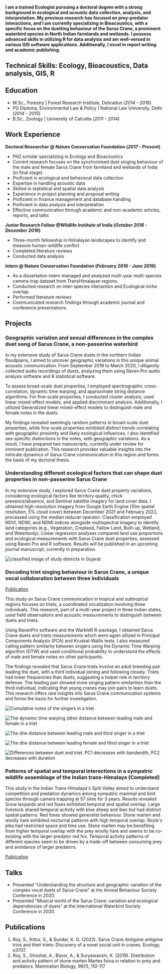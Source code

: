 #### I am a trained Ecologist pursuing a doctoral degree with a strong background in ecological and acoustic data collection, analysis, and interpretation. My previous research has focused on prey-predator interactions, and I am currently specializing in Bioacoustics, with a specific focus on the duetting behaviour of the Sarus Crane, a prominent waterbird species in North Indian farmlands and wetlands. I possess advanced skills in utilizing R for data analysis and am well-versed in various GIS software applications. Additionally, I excel in report writing and academic publishing.

## Technical Skills: Ecology, Bioacoustics, Data analysis, GIS, R

## Education
- M.Sc., Forestry	| Forest Research Institute, Dehradun (_2014 - 2016_)	 			        		
- PG Diploma, Environmental Law & Policy	| National Law University, Delhi (_2014 - 2015_)	 		
- B.Sc., Zoology | University of Calcutta (_2011 - 2014_)

## Work Experience
**Doctoral Researcher @ Nature Conservation Foundation (_2017 - Present_)**
- PhD scholar specializing in Ecology and Bioacoustics
- Current research focuses on the synchronised duet singing behaviour of the male and female Sarus Crane from farmland and wetlands of India (in final stage).  
- Proficient in ecological and behavioral data collection
- Expertise in handling acoustic data
- Skilled in statistical and spatial data analysis
- Experience in project planning and proposal writing
- Proficient in finance management and database handling
- Proficient in data analysis and interpretation
- Effective communication through academic and non-academic articles, reports, and talks

**Junior Research Fellow @Wildlife Institute of India (_October 2016 - December 2016_)**
- Three-month fellowship in Himalayan landscapes to identify and measure human-wildlife conflict
- Completed literature reviews
- Conducted data analysis

**Intern @ Nature Conservation Foundation (_February 2016 - June 2016_)**
- As a dissertation intern managed and analyzed multi-year multi-species camera-trap dataset from TransHimalayan regions.
- Conducted research on inter-species interaction and Ecological niche overlap.
- Performed literature reviews
- Communicated research findings through academic journal and conference presentations.
  
## Projects
### Geographic variation and sexual differences in the complex duet song of Sarus Crane, a non-passerine waterbird

In my extensive study of Sarus Crane duets in the northern Indian floodplains, I aimed to uncover geographic variations in this unique animal acoustic communication. From September 2019 to March 2020, I diligently collected audio recordings of duets, analyzing them using Raven Pro audio analysis software and R statistical software.

To assess broad-scale duet properties, I employed spectrographic cross-correlation, dynamic time warping, and approximate string distance algorithms. For fine-scale properties, I conducted cluster analysis, used linear mixed-effect models, and applied discriminant analysis. Additionally, I utilized Generalized linear mixed-effect models to distinguish male and female notes in the duets.

My findings revealed seemingly random patterns in broad-scale duet properties, while fine-scale properties exhibited distinct trends correlating with geographic proximity and likely ecological influences. I also identified sex-specific distinctions in the notes, with geographic variations. As a result, I have prepared two manuscripts, currently under review for imminent publication. This research provides valuable insights into the intricate dynamics of Sarus Crane communication in this region and forms the basis of my doctoral thesis. 


### Understanding different ecological factors that can shape duet properties in non-passerine Sarus Crane

In my extensive study, I explored Sarus Crane duet property variations, considering ecological factors like territory quality, chick presence/absence, and Sentinel satellite imagery for land cover data. I obtained high-resolution imagery from Google Earth Engine (10m spatial resolution, 5% cloud cover) between December 2021 and February 2022, processed using the median reducer operator. Classification employed NDVI, NDWI, and NDMI indices alongside multispectral imagery to identify land categories (e.g., Vegetation, Cropland, Fallow Land, Built-up, Wetland, and Waterbody). Linear regression analyses compared land use proportions and ecological measurements with Sarus Crane duet properties, assessed using Raven Pro and R software. Results will be published in an upcoming journal manuscript, currently in preparation.

![classified image of study districts in Gujarat](./assets/gujarat_classification_buffered_lowsize.jpg)

### Decoding triet singing behaviour in Sarus Crane, a unique vocal collaboration between three individuals
[Publication](https://esajournals.onlinelibrary.wiley.com/doi/abs/10.1002/ecy.3707)

This study on Sarus Crane communication in tropical and subtropical regions focuses on triets, a coordinated vocalization involving three individuals. This research, part of a multi-year project in three Indian states, used field observations and acoustic measurements to distinguish between duets and triets.

Using RavenPro software and the WarbleR R-package, I obtained Sarus Crane duets and triets measurements which were again utlized in Principal Components Analysis (PCA) and Kruskal-Wallis tests. I also measured calling pattern similarity between singers using the Dynamic Time Warping algorithm (DTW) and used conditional probability to understand the effects of male and female notes on other participants.

The findings revealed that Sarus Crane triets involve an adult breeding pair leading the duet, with a third individual joining and following closely. Triets had lower frequencies than duets, suggesting a helper role in territory defense. The leading pair showed more singing pattern similarities than the third individual, indicating that young cranes may join pairs to learn duets. This research offers rare insights into Sarus Crane communication systems and forms the basis for further investigation.

![Cumulative notes of the singers in a triet](./assets/trietcumcall.jpg)

![The dynamic time warping (dtw) distance between leading male and female in a triet](./assets/dtwtwowayMF.jpg)

![The dtw  distance between leading male and third singer in a triet](./assets/dtwtwowayME.jpg)

![The dtw distance between leading female and third singer in a triet](./assets/dtwtwowayFE.jpg)

![Differences between duet and triet. PC1 decreases with bandwidth, PC2 decreases with duration](./assets/pcatrio1-2.tif)

### Patterns of spatial and temporal interactions in a sympatric wildlife assemblage of the Indian trans-Himalaya (Completed)

This study in the Indian Trans-Himalaya's Spiti Valley aimed to understand competition and predation dynamics among sympatric mammal and bird species through camera trapping at 57 sites for 3 years. Results revealed Snow leopards and red foxes exhibited temporal and spatial overlap. Large livestock shared temporal activity with blue sheep and ibex but had distinct spatial patterns. Red foxes showed generalist behaviour. Stone marten and woolly hare exhibited nocturnal patterns with high temporal overlap. Royle's pika had restricted space and time use. Stone marten may be benefiting from higher temporal overlap with the prey woolly hare and seems to be co-existing with the larger predator red fox. Temporal activity patterns of different species seem to be driven by a trade-off between consuming prey and avoidance of larger predators.

[Publication](https://link.springer.com/article/10.1016/j.mambio.2018.09.013)

## Talks
- Presented "Understanding the structure and geographic variation of the complex vocal duets of Sarus Crane" at the     Animal Behaviour Society Conference in 2020.
- Presented "Musical world of the Sarus Crane: variation and ecological dependencies of duets" at the International     Waterbird Society Conference in 2020.

## Publications
1. Roy, S., Kittur, S., & Sundar, K. G. (2022). Sarus Crane Antigone antigone trios and
their triets: Discovery of a novel social unit in cranes. Ecology, e3707.
2. Roy, S., Ghoshal, A., Bijoor, A., & Suryawanshi, K. (2019). Distribution and activity
pattern of stone marten Martes foina in relation to prey and predators. Mammalian
Biology, 96(1), 110-117

